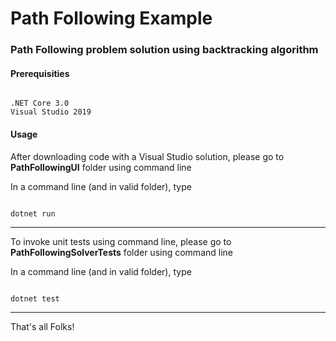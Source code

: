 # Path Following Example

### Path Following problem solution using backtracking algorithm

#### Prerequisities
```

.NET Core 3.0
Visual Studio 2019

```

#### Usage
After downloading code with a Visual Studio solution, please go to **PathFollowingUI** folder 
using command line


In a command line (and in valid folder), type

```

dotnet run

```

---

To invoke unit tests using command line, please go to **PathFollowingSolverTests** folder 
using command line

In a command line (and in valid folder), type

```

dotnet test

```

---

That's all Folks!
